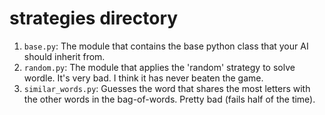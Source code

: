 # strategies directory

1. `base.py`: The module that contains the base python class that your AI should inherit from.
2. `random.py`: The module that applies the 'random' strategy to solve wordle. It's very bad. I think it has never beaten the game.
3. `similar_words.py`: Guesses the word that shares the most letters with the other words in the bag-of-words. Pretty bad (fails half of the time).
